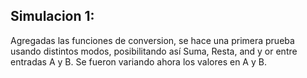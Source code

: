 ## Simulacion 1:

Agregadas las funciones de conversion, se hace una primera prueba usando distintos modos, posibilitando así Suma, Resta, and y or entre entradas A y B. Se fueron variando ahora los valores en A y B.